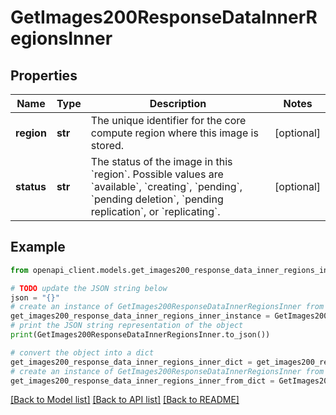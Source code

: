 # GetImages200ResponseDataInnerRegionsInner


## Properties

Name | Type | Description | Notes
------------ | ------------- | ------------- | -------------
**region** | **str** | The unique identifier for the core compute region where this image is stored. | [optional] 
**status** | **str** | The status of the image in this &#x60;region&#x60;. Possible values are &#x60;available&#x60;, &#x60;creating&#x60;, &#x60;pending&#x60;, &#x60;pending deletion&#x60;, &#x60;pending replication&#x60;, or &#x60;replicating&#x60;. | [optional] 

## Example

```python
from openapi_client.models.get_images200_response_data_inner_regions_inner import GetImages200ResponseDataInnerRegionsInner

# TODO update the JSON string below
json = "{}"
# create an instance of GetImages200ResponseDataInnerRegionsInner from a JSON string
get_images200_response_data_inner_regions_inner_instance = GetImages200ResponseDataInnerRegionsInner.from_json(json)
# print the JSON string representation of the object
print(GetImages200ResponseDataInnerRegionsInner.to_json())

# convert the object into a dict
get_images200_response_data_inner_regions_inner_dict = get_images200_response_data_inner_regions_inner_instance.to_dict()
# create an instance of GetImages200ResponseDataInnerRegionsInner from a dict
get_images200_response_data_inner_regions_inner_from_dict = GetImages200ResponseDataInnerRegionsInner.from_dict(get_images200_response_data_inner_regions_inner_dict)
```
[[Back to Model list]](../README.md#documentation-for-models) [[Back to API list]](../README.md#documentation-for-api-endpoints) [[Back to README]](../README.md)


